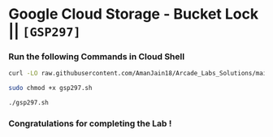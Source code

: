 # Google Cloud Storage - Bucket Lock || `[GSP297]`

### Run the following Commands in Cloud Shell

```bash
curl -LO raw.githubusercontent.com/AmanJain18/Arcade_Labs_Solutions/main/Google%20Cloud%20Storage%20-%20Bucket%20Lock/gsp297.sh

sudo chmod +x gsp297.sh

./gsp297.sh
```

### Congratulations for completing the Lab !
